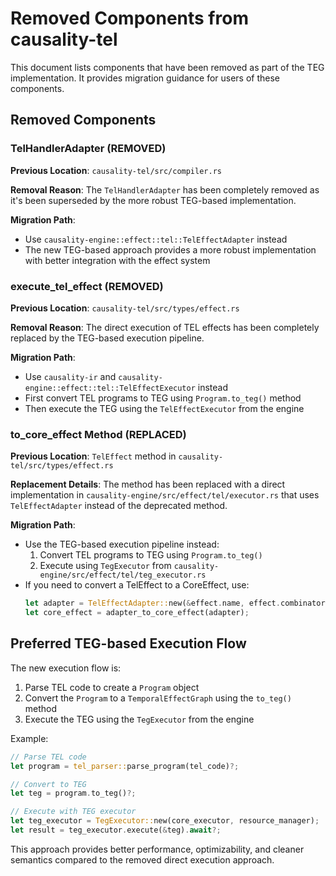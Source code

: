 # Removed Components from causality-tel

This document lists components that have been removed as part of the TEG implementation. It provides migration guidance for users of these components.

## Removed Components

### TelHandlerAdapter (REMOVED)

**Previous Location**: `causality-tel/src/compiler.rs`

**Removal Reason**: 
The `TelHandlerAdapter` has been completely removed as it's been superseded by the more robust TEG-based implementation.

**Migration Path**: 
- Use `causality-engine::effect::tel::TelEffectAdapter` instead
- The new TEG-based approach provides a more robust implementation with better integration with the effect system

### execute_tel_effect (REMOVED)

**Previous Location**: `causality-tel/src/types/effect.rs`  

**Removal Reason**:
The direct execution of TEL effects has been completely replaced by the TEG-based execution pipeline.

**Migration Path**:
- Use `causality-ir` and `causality-engine::effect::tel::TelEffectExecutor` instead
- First convert TEL programs to TEG using `Program.to_teg()` method
- Then execute the TEG using the `TelEffectExecutor` from the engine

### to_core_effect Method (REPLACED)

**Previous Location**: `TelEffect` method in `causality-tel/src/types/effect.rs`  

**Replacement Details**:
The method has been replaced with a direct implementation in `causality-engine/src/effect/tel/executor.rs` that uses `TelEffectAdapter` instead of the deprecated method.

**Migration Path**:
- Use the TEG-based execution pipeline instead:
  1. Convert TEL programs to TEG using `Program.to_teg()`
  2. Execute using `TegExecutor` from `causality-engine/src/effect/tel/teg_executor.rs`
- If you need to convert a TelEffect to a CoreEffect, use:
  ```rust
  let adapter = TelEffectAdapter::new(&effect.name, effect.combinator.clone());
  let core_effect = adapter_to_core_effect(adapter);
  ```

## Preferred TEG-based Execution Flow

The new execution flow is:

1. Parse TEL code to create a `Program` object
2. Convert the `Program` to a `TemporalEffectGraph` using the `to_teg()` method
3. Execute the TEG using the `TegExecutor` from the engine

Example:

```rust
// Parse TEL code
let program = tel_parser::parse_program(tel_code)?;

// Convert to TEG
let teg = program.to_teg()?;

// Execute with TEG executor
let teg_executor = TegExecutor::new(core_executor, resource_manager);
let result = teg_executor.execute(&teg).await?;
```

This approach provides better performance, optimizability, and cleaner semantics compared to the removed direct execution approach. 